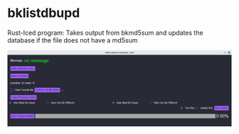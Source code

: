 # bklistdbupd
Rust-Iced program: Takes output from bkmd5sum and updates the database if the file does not have a md5sum

<img src="image/bklistdbupd.png" width="800px" />
